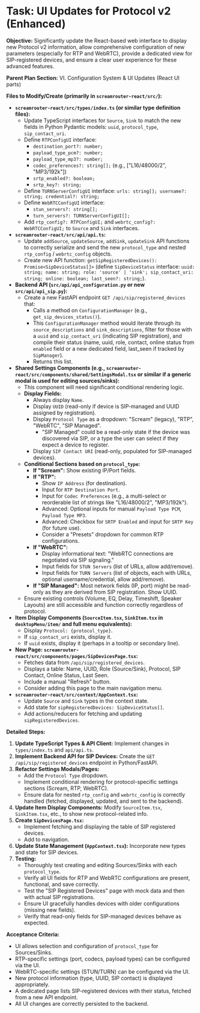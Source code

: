 # Task: UI Updates for Protocol v2 (Enhanced)

**Objective:** Significantly update the React-based web interface to display new Protocol v2 information, allow comprehensive configuration of new parameters (especially for RTP and WebRTC), provide a dedicated view for SIP-registered devices, and ensure a clear user experience for these advanced features.

**Parent Plan Section:** VI. Configuration System & UI Updates (React UI parts)

**Files to Modify/Create (primarily in `screamrouter-react/src/`):**

*   **`screamrouter-react/src/types/index.ts` (or similar type definition files):**
    *   Update TypeScript interfaces for `Source`, `Sink` to match the new fields in Python Pydantic models: `uuid`, `protocol_type`, `sip_contact_uri`.
    *   Define `RTPConfigUI` interface:
        *   `destination_port?: number;`
        *   `payload_type_pcm?: number;`
        *   `payload_type_mp3?: number;`
        *   `codec_preferences?: string[];` (e.g., ["L16/48000/2", "MP3/192k"])
        *   `srtp_enabled?: boolean;`
        *   `srtp_key?: string;`
    *   Define `TURNServerConfigUI` interface: `urls: string[]; username?: string; credential?: string;`
    *   Define `WebRTCConfigUI` interface:
        *   `stun_servers?: string[];`
        *   `turn_servers?: TURNServerConfigUI[];`
    *   Add `rtp_config?: RTPConfigUI;` and `webrtc_config?: WebRTCConfigUI;` to `Source` and `Sink` interfaces.
*   **`screamrouter-react/src/api/api.ts`:**
    *   Update `addSource`, `updateSource`, `addSink`, `updateSink` API functions to correctly serialize and send the new `protocol_type` and nested `rtp_config` / `webrtc_config` objects.
    *   Create new API function: `getSipRegisteredDevices(): Promise<SipDeviceStatus[]>` (define `SipDeviceStatus` interface: `uuid: string; name: string; role: 'source' | 'sink'; sip_contact_uri: string; online: boolean; last_seen?: string;`).
*   **Backend API (`src/api/api_configuration.py` or new `src/api/api_sip.py`):**
    *   Create a new FastAPI endpoint `GET /api/sip/registered_devices` that:
        *   Calls a method on `ConfigurationManager` (e.g., `get_sip_devices_status()`).
        *   This `ConfigurationManager` method would iterate through its `source_descriptions` and `sink_descriptions`, filter for those with a `uuid` and `sip_contact_uri` (indicating SIP registration), and compile their status (name, uuid, role, contact, online status from `enabled` field or a new dedicated field, last_seen if tracked by `SipManager`).
        *   Returns this list.
*   **Shared Settings Components (e.g., `screamrouter-react/src/components/shared/SettingsModal.tsx` or similar if a generic modal is used for editing sources/sinks):**
    *   This component will need significant conditional rendering logic.
    *   **Display Fields:**
        *   Always display `Name`.
        *   Display `UUID` (read-only if device is SIP-managed and UUID assigned by registration).
        *   Display `Protocol Type` as a dropdown: "Scream" (legacy), "RTP", "WebRTC", "SIP Managed".
            *   "SIP Managed" could be a read-only state if the device was discovered via SIP, or a type the user can select if they expect a device to register.
        *   Display `SIP Contact URI` (read-only, populated for SIP-managed devices).
    *   **Conditional Sections based on `protocol_type`:**
        *   **If "Scream":** Show existing IP/Port fields.
        *   **If "RTP":**
            *   Show `IP Address` (for destination).
            *   Input for `RTP Destination Port`.
            *   Input for `Codec Preferences` (e.g., a multi-select or reorderable list of strings like "L16/48000/2", "MP3/192k").
            *   Advanced: Optional inputs for manual `Payload Type PCM`, `Payload Type MP3`.
            *   Advanced: Checkbox for `SRTP Enabled` and input for `SRTP Key` (for future use).
            *   Consider a "Presets" dropdown for common RTP configurations.
        *   **If "WebRTC":**
            *   Display informational text: "WebRTC connections are negotiated via SIP signaling."
            *   Input fields for `STUN Servers` (list of URLs, allow add/remove).
            *   Input fields for `TURN Servers` (list of objects, each with URLs, optional username/credential, allow add/remove).
        *   **If "SIP Managed":** Most network fields (IP, port) might be read-only as they are derived from SIP registration. Show UUID.
    *   Ensure existing controls (Volume, EQ, Delay, Timeshift, Speaker Layouts) are still accessible and function correctly regardless of protocol.
*   **Item Display Components (`SourceItem.tsx`, `SinkItem.tsx` in `desktopMenu/item/` and full menu equivalents):**
    *   Display `Protocol: {protocol_type}`.
    *   If `sip_contact_uri` exists, display it.
    *   If `uuid` exists, display it (perhaps in a tooltip or secondary line).
*   **New Page: `screamrouter-react/src/components/pages/SipDevicesPage.tsx`:**
    *   Fetches data from `/api/sip/registered_devices`.
    *   Displays a table: Name, UUID, Role (Source/Sink), Protocol, SIP Contact, Online Status, Last Seen.
    *   Include a manual "Refresh" button.
    *   Consider adding this page to the main navigation menu.
*   **`screamrouter-react/src/context/AppContext.tsx`:**
    *   Update `Source` and `Sink` types in the context state.
    *   Add state for `sipRegisteredDevices: SipDeviceStatus[]`.
    *   Add actions/reducers for fetching and updating `sipRegisteredDevices`.

**Detailed Steps:**

1.  **Update TypeScript Types & API Client:** Implement changes in `types/index.ts` and `api/api.ts`.
2.  **Implement Backend API for SIP Devices:** Create the `GET /api/sip/registered_devices` endpoint in Python/FastAPI.
3.  **Refactor Settings Modals/Pages:**
    *   Add the `Protocol Type` dropdown.
    *   Implement conditional rendering for protocol-specific settings sections (Scream, RTP, WebRTC).
    *   Ensure data for nested `rtp_config` and `webrtc_config` is correctly handled (fetched, displayed, updated, and sent to the backend).
4.  **Update Item Display Components:** Modify `SourceItem.tsx`, `SinkItem.tsx`, etc., to show new protocol-related info.
5.  **Create `SipDevicesPage.tsx`:**
    *   Implement fetching and displaying the table of SIP registered devices.
    *   Add to navigation.
6.  **Update State Management (`AppContext.tsx`):** Incorporate new types and state for SIP devices.
7.  **Testing:**
    *   Thoroughly test creating and editing Sources/Sinks with each `protocol_type`.
    *   Verify all UI fields for RTP and WebRTC configurations are present, functional, and save correctly.
    *   Test the "SIP Registered Devices" page with mock data and then with actual SIP registrations.
    *   Ensure UI gracefully handles devices with older configurations (missing new fields).
    *   Verify that read-only fields for SIP-managed devices behave as expected.

**Acceptance Criteria:**

*   UI allows selection and configuration of `protocol_type` for Sources/Sinks.
*   RTP-specific settings (port, codecs, payload types) can be configured via the UI.
*   WebRTC-specific settings (STUN/TURN) can be configured via the UI.
*   New protocol information (type, UUID, SIP contact) is displayed appropriately.
*   A dedicated page lists SIP-registered devices with their status, fetched from a new API endpoint.
*   All UI changes are correctly persisted to the backend.
